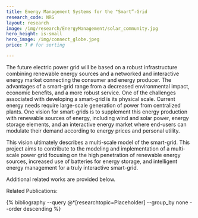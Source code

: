 ```yaml
---
title: Energy Management Systems for the "Smart”-Grid
research_code: NRG
layout: research
image: /img/research/EnergyManagement/solar_community.jpg
hero_height: is-small
hero_image: /img/connect_globe.jpeg  
price: 7 # for sorting 

---
```


The future electric power grid will be based on a robust infrastructure combining renewable energy sources and a networked and interactive energy market connecting the consumer and energy producer. The advantages of a smart-grid range from a decreased environmental impact, economic benefits, and a more robust service. One of the challenges associated with developing a smart-grid is its physical scale. Current energy needs require large-scale generation of power from centralized plants. One vision for smart-grids is to supplement this energy production with renewable sources of energy, including wind and solar power, energy storage elements, and an interactive energy market where end-users can modulate their demand according to energy prices and personal utility.

This vision ultimately describes a multi-scale model of the smart-grid. This project aims to contribute to the modeling and implementation of a multi-scale power grid focusing on the high penetration of renewable energy sources, increased use of batteries for energy storage, and intelligent energy management for a truly interactive smart-grid.


Additional related works are provided below.

<p class="title is-4">Related Publications:</p>
{% bibliography --query @*[researchtopic=Placeholder] --group_by none --order descending %}
